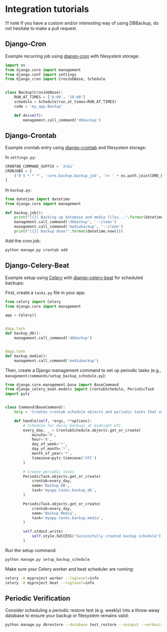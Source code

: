 # Integration tutorials

!!! note
If you have a custom and/or interesting way of using DBBackup, do not
hesitate to make a pull request.

## Django-Cron

Example recurring job using [django-cron](https://github.com/Tivix/django-cron) with filesystem storage:

```python
import os
from django.core import management
from django.conf import settings
from django_cron import CronJobBase, Schedule


class Backup(CronJobBase):
    RUN_AT_TIMES = ['6:00', '18:00']
    schedule = Schedule(run_at_times=RUN_AT_TIMES)
    code = 'my_app.Backup'

    def do(self):
        management.call_command('dbbackup')
```

## Django-Crontab

Example crontab entry using [django-crontab](https://github.com/kraiz/django-crontab) and filesystem storage:

In `settings.py`:

```python
CRONTAB_COMMAND_SUFFIX = '2>&1'
CRONJOBS = [
    ('0 5 * * *', 'core.backup.backup_job', '>> ' + os.path.join(CORE_DIR, 'backup/backup.log'))
]
```

In `backup.py`:

```python
from datetime import datetime
from django.core import management

def backup_job():
    print("[{}] Backing up database and media files...".format(datetime.now()))
    management.call_command('dbbackup', '--clean')
    management.call_command('mediabackup', '--clean')
    print("[{}] Backup done!".format(datetime.now()))
```

Add the cron job:

```bash
python manage.py crontab add
```

## Django-Celery-Beat

Example setup using [Celery](https://docs.celeryq.dev/) with [django-celery-beat](https://django-celery-beat.readthedocs.io/) for scheduled backups:

First, create a `tasks.py` file in your app:

```python
from celery import Celery
from django.core import management

app = Celery()


@app.task
def backup_db():
    management.call_command('dbbackup')


@app.task
def backup_media():
    management.call_command('mediabackup')
```

Then, create a Django management command to set up periodic tasks (e.g., `management/commands/setup_backup_schedule.py`):

```python
from django.core.management.base import BaseCommand
from django_celery_beat.models import CrontabSchedule, PeriodicTask
import pytz


class Command(BaseCommand):
    help = 'Creates crontab schedule objects and periodic tasks that use them'

    def handle(self, *args, **options):
        # Schedule for daily backups at midnight UTC
        every_day, _ = CrontabSchedule.objects.get_or_create(
            minute='0',
            hour='0',
            day_of_week='*',
            day_of_month='*',
            month_of_year='*',
            timezone=pytz.timezone('UTC')
        )

        # Create periodic tasks
        PeriodicTask.objects.get_or_create(
            crontab=every_day,
            name='Backup DB',
            task='myapp.tasks.backup_db',
        )

        PeriodicTask.objects.get_or_create(
            crontab=every_day,
            name='Backup Media',
            task='myapp.tasks.backup_media',
        )

        self.stdout.write(
            self.style.SUCCESS('Successfully created backup schedule')
        )
```

Run the setup command:

```bash
python manage.py setup_backup_schedule
```

Make sure your Celery worker and beat scheduler are running:

```bash
celery -A myproject worker --loglevel=info
celery -A myproject beat --loglevel=info
```

## Periodic Verification

Consider scheduling a periodic restore test (e.g. weekly) into a throw-away
database to ensure your backup or filesystem remains valid:

```bash
python manage.py dbrestore --database test_restore --noinput --verbosity 1
```
